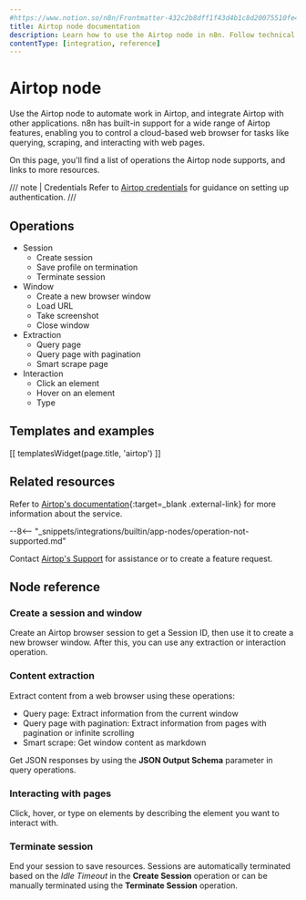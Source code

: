 ```yaml
---
#https://www.notion.so/n8n/Frontmatter-432c2b8dff1f43d4b1c8d20075510fe4
title: Airtop node documentation
description: Learn how to use the Airtop node in n8n. Follow technical documentation to integrate Airtop node into your workflows.
contentType: [integration, reference]
---
```


<!-- 
The title should be the name of the integration 
Match the brand name exactly. For example, GitHub NOT Github
When you add this node to mkdocs.yml in the navigation, prepend it with the `_Name_:` only, for example ActiveCampaign: _relativepath_
-->
# Airtop node

Use the Airtop node to automate work in Airtop, and integrate Airtop with other applications. n8n has built-in support for a wide range of Airtop features, enabling you to control a cloud-based web browser for tasks like querying, scraping, and interacting with web pages.

On this page, you'll find a list of operations the Airtop node supports, and links to more resources.

///  note  | Credentials
Refer to [Airtop credentials](/integrations/builtin/credentials/airtop.md) for guidance on setting up authentication.
///


## Operations

* Session
    * Create session
    * Save profile on termination
    * Terminate session
* Window
    * Create a new browser window
    * Load URL
    * Take screenshot
    * Close window
* Extraction
    * Query page
    * Query page with pagination
    * Smart scrape page
* Interaction
    * Click an element
    * Hover on an element
    * Type


## Templates and examples

<!-- see https://www.notion.so/n8n/Pull-in-templates-for-the-integrations-pages-37c716837b804d30a33b47475f6e3780 -->
[[ templatesWidget(page.title, 'airtop') ]]


## Related resources

Refer to [Airtop's documentation](https://docs.airtop.ai/){:target=_blank .external-link} for more information about the service.

--8<-- "_snippets/integrations/builtin/app-nodes/operation-not-supported.md"

Contact [Airtop's Support](https://docs.airtop.ai/guides/misc/support) for assistance or to create a feature request.

## Node reference

### Create a session and window

Create an Airtop browser session to get a Session ID, then use it to create a new browser window. After this, you can use any extraction or interaction operation.

### Content extraction

Extract content from a web browser using these operations:

- Query page: Extract information from the current window
- Query page with pagination: Extract information from pages with pagination or infinite scrolling
- Smart scrape: Get window content as markdown

Get JSON responses by using the **JSON Output Schema** parameter in query operations.

### Interacting with pages

Click, hover, or type on elements by describing the element you want to interact with.

### Terminate session

End your session to save resources. Sessions are automatically terminated based on the _Idle Timeout_ in the **Create Session** operation or can be manually terminated using the **Terminate Session** operation.
